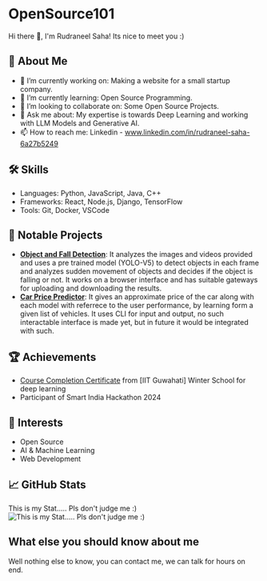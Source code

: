 # OpenSource101

Hi there 👋, I'm Rudraneel Saha! Its nice to meet you :)

## 🚀 About Me
- 🔭 I’m currently working on: Making a website for a small startup company.
- 🌱 I’m currently learning: Open Source Programming.
- 👯 I’m looking to collaborate on: Some Open Source Projects.
- 💬 Ask me about: My expertise is towards Deep Learning and working with LLM Models and Generative AI.
- 📫 How to reach me: Linkedin - www.linkedin.com/in/rudraneel-saha-6a27b5249


## 🛠️ Skills
- Languages: Python, JavaScript, Java, C++
- Frameworks: React, Node.js, Django, TensorFlow
- Tools: Git, Docker, VSCode

## 🌟 Notable Projects
- **[Object and Fall Detection](https://github.com/Rudraneel-Saha/Object-and-fall-detection)**: It analyzes the images and videos provided and uses a pre trained model (YOLO-V5) to detect objects in each frame and analyzes sudden movement of objects and decides if the object is falling or not. It works on a browser interface and has suitable gateways for uploading and downloading the results.
- **[Car Price Predictor](https://github.com/Rudraneel-Saha/Car_price_data_analysis)**: It gives an approximate price of the car along with each model with referrece to the user performance, by learning form a given list of vehicles. It uses CLI for input and output, no such interactable interface is made yet, but in future it would be integrated with such.

## 🏆 Achievements
- [Course Completion Certificate](https://www.linkedin.com/posts/rudraneel-saha-6a27b5249_artificialintelligence-machinelearning-deeplearning-activity-7285342766828503041-gW8U?utm_source=social_share_send&utm_medium=member_desktop_web&rcm=ACoAAD2FRJoB80nEMnEyKDutNE1JWXV0Es3U8qE) from [IIT Guwahati] Winter School for deep learning
- Participant of Smart India Hackathon 2024

## 🎯 Interests
- Open Source
- AI & Machine Learning
- Web Development

## 📈 GitHub Stats
This is my Stat..... Pls don't judge me :)
![This is my Stat..... Pls don't judge me :)](https://github-readme-stats.vercel.app/api?username=Rudraneel-Saha&show_icons=true&hide_title=true)

## What else you should know about me 
Well nothing else to know, you can contact me, we can talk for hours on end.
